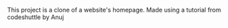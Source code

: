 This project is a clone of a website's homepage. 
Made using a tutorial from codeshuttle by Anuj
<!-- currently working on it -->